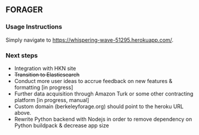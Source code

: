 ## FORAGER

### Usage Instructions
Simply navigate to https://whispering-wave-51295.herokuapp.com/.

### Next steps
- Integration with HKN site
- ~~Transition to Elasticsearch~~
- Conduct more user ideas to accrue feedback on new features & formatting [in progress]
- Further data acquisition through Amazon Turk or some other contracting platform [in progress, manual]
- Custom domain (berkeleyforage.org) should point to the heroku URL above.
- Rewrite Python backend with Nodejs in order to remove dependency on Python buildpack & decrease app size
